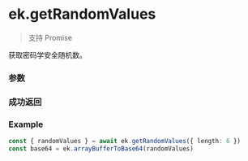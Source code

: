 # ek.getRandomValues

> <Icon type="success" /> 支持 Promise

获取密码学安全随机数。

### 参数

<Props :data="props" options />

### 成功返回

<Results :data="results" />

### Example

```ts
const { randomValues } = await ek.getRandomValues({ length: 6 })
const base64 = ek.arrayBufferToBase64(randomValues)
```

<script setup>
const props = [
    {
        name: "length", 
        type: "number",
        default: "",
        required: true, 
        desc: "整数，生成随机数的字节数，最大 1048576", 
        version: "0.1.0"
    },
]

const results = [
  {
    name: 'randomValues',
    type: 'ArrayBuffer',
    desc: "随机数内容，长度为传入的字节数",
    version: '0.1.0',
  },
]
</script>
